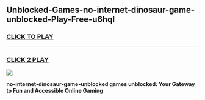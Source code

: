 
## Unblocked-Games-no-internet-dinosaur-game-unblocked-Play-Free-u6hql
<h3>
<a href="https://premium76.site?title=no-internet-dinosaur-game-unblocked&ref=23A">CLICK TO PLAY</a></h3>
<hr>

<h3>
<a href="https://premium76.site?title=no-internet-dinosaur-game-unblocked&ref=23A">CLICK 2 PLAY</a>
  
</h3>

<a href="https://premium76.site?title=no-internet-dinosaur-game-unblocked&ref=23A"><img src="https://clearcache.store/games.png"></a>


**no-internet-dinosaur-game-unblocked games unblocked: Your Gateway to Fun and Accessible Online Gaming**

